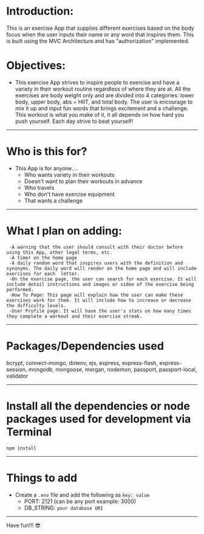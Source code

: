 # Introduction:

This is an exercise App that supplies different exercises based on the body focus when the user inputs their name or any word that inspires them. This is built using the MVC Architecture and has "authorization" implemented. 


# Objectives:

- This exercise App strives to inspire people to exercise and have a variety in their workout routine regardless of where they are at. All the exercises are body weight only and are divided into 4 categories: lower body, upper body, abs + HIIT, and total body. The user is encourage to mix it up and input fun words that brings excitement and a challenge. This workout is what you make of it, it all depends on how hard you push yourself. Each day strive to beat yourself!

---

# Who is this for? 

- This App is for anyone....
     - Who wants variety in their workouts
     - Doesn't want to plan their workouts in advance
     - Who travels
     - Who don't have exercise equipment
     - That wants a challenge

---
# What I plan on adding:

     -A warning that the user should consult with their doctor before using this App, other legal terms, etc.
     -A timer on the home page
     -A daily random word that inspires users with the definition and synonyms. The daily word will render on the home page and will include exercises for each  letter.
     -On the exercise page, the user can search for each exercise. It will include detail instructions and images or video of the exercise being performed.
     -How To Page: This page will explain how the user can make these exercises work for them. It will include how to increase or decrease the difficulty levels.
     -User Profile page: It will have the user's stats on how many times they complete a workout and their exercise streak. 

---

# Packages/Dependencies used 

bcrypt, connect-mongo, dotenv, ejs, express, express-flash, express-session, mongodb, mongoose, morgan, nodemon, passport, passport-local, validator

---

# Install all the dependencies or node packages used for development via Terminal

`npm install` 

---

# Things to add

- Create a `.env` file and add the following as `key: value` 
  - PORT: 2121 (can be any port example: 3000) 
  - DB_STRING: `your database URI` 
 ---
 
 Have fun!!! 😎


